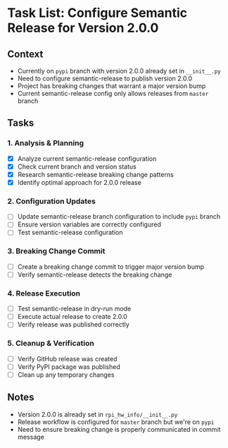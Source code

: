 # Task List: Configure Semantic Release for Version 2.0.0

## Context
- Currently on `pypi` branch with version 2.0.0 already set in `__init__.py`
- Need to configure semantic-release to publish version 2.0.0 
- Project has breaking changes that warrant a major version bump
- Current semantic-release config only allows releases from `master` branch

## Tasks

### 1. Analysis & Planning
- [x] Analyze current semantic-release configuration
- [x] Check current branch and version status
- [x] Research semantic-release breaking change patterns
- [x] Identify optimal approach for 2.0.0 release

### 2. Configuration Updates
- [ ] Update semantic-release branch configuration to include `pypi` branch
- [ ] Ensure version variables are correctly configured
- [ ] Test semantic-release configuration

### 3. Breaking Change Commit
- [ ] Create a breaking change commit to trigger major version bump
- [ ] Verify semantic-release detects the breaking change

### 4. Release Execution
- [ ] Test semantic-release in dry-run mode
- [ ] Execute actual release to create 2.0.0
- [ ] Verify release was published correctly

### 5. Cleanup & Verification
- [ ] Verify GitHub release was created
- [ ] Verify PyPI package was published
- [ ] Clean up any temporary changes

## Notes
- Version 2.0.0 is already set in `rpi_hw_info/__init__.py`
- Release workflow is configured for `master` branch but we're on `pypi`
- Need to ensure breaking change is properly communicated in commit message 